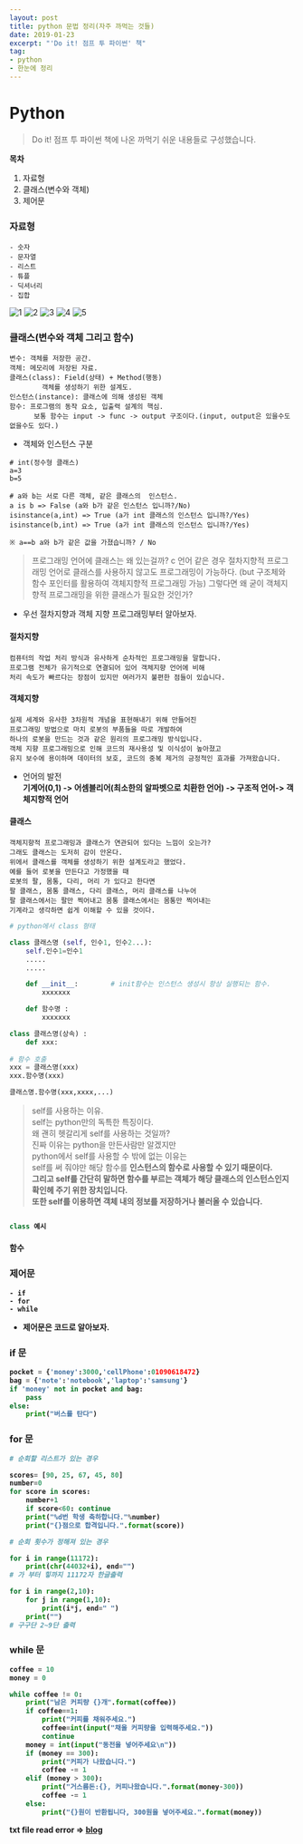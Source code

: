 ```yaml
---
layout: post
title: python 문법 정리(자주 까먹는 것들)
date: 2019-01-23
excerpt: "'Do it! 점프 투 파이썬' 책"
tag:
- python
- 한눈에 정리
---
```


# Python
> Do it! 점프 투 파이썬 책에 나온 까먹기 쉬운 내용들로 구성했습니다. <br>

<strong>목차</strong>
1. 자료형
2. 클래스(변수와 객체) 
3. 제어문

### 자료형

```
- 숫자
- 문자열
- 리스트 
- 튜플
- 딕셔너리
- 집합
```
![1](https://user-images.githubusercontent.com/33630505/51591743-31bf7400-1f31-11e9-9b71-9850268ac951.jpg)
![2](https://user-images.githubusercontent.com/33630505/51591744-32580a80-1f31-11e9-9276-066bce8166ed.jpg)
![3](https://user-images.githubusercontent.com/33630505/51591745-32580a80-1f31-11e9-9b81-f6c7fcb9cd3a.jpg)
![4](https://user-images.githubusercontent.com/33630505/51591746-32580a80-1f31-11e9-9156-0534ecd4a94d.jpg)
![5](https://user-images.githubusercontent.com/33630505/51591748-32f0a100-1f31-11e9-8f6c-ef46202eacff.jpg)

### 클래스(변수와 객체 그리고 함수)

```
변수: 객체를 저장한 공간.
객체: 메모리에 저장된 자료.
클래스(class): Field(상태) + Method(행동) 
        객체를 생성하기 위한 설계도.
인스턴스(instance): 클래스에 의해 생성된 객체
함수: 프로그램의 동작 요소, 입출력 설계의 핵심. 
      보통 함수는 input -> func -> output 구조이다.(input, output은 있을수도 없을수도 있다.)
```
* 객체와 인스턴스 구분

```
# int(정수형 클래스)
a=3
b=5

# a와 b는 서로 다른 객체, 같은 클래스의  인스턴스. 
a is b => False (a와 b가 같은 인스턴스 입니까?/No)
isinstance(a,int) => True (a가 int 클래스의 인스턴스 입니까?/Yes)
isinstance(b,int) => True (a가 int 클래스의 인스턴스 입니까?/Yes)

※ a==b a와 b가 같은 값을 가졌습니까? / No 
```

> 프로그래밍 언어에 클래스는 왜 있는걸까?
c 언어 같은 경우 절차지향적 프로그래밍 언어로 클래스를 사용하지 않고도 
프로그래밍이 가능하다. (but 구조체와 함수 포인터를 활용하여 객체지향적 프로그래밍 가능)
그렇다면 왜 굳이 객체지향적 프로그래밍을 위한 클래스가 필요한 것인가?


* 우선 절차지향과 객체 지향 프로그래밍부터 알아보자.
#### 절차지향
```
컴퓨터의 작업 처리 방식과 유사하게 순차적인 프로그래밍을 말합니다.
프로그램 전체가 유기적으로 연결되어 있어 객체지향 언어에 비해 
처리 속도가 빠르다는 장점이 있지만 여러가지 불편한 점들이 있습니다.
```

#### 객체지향 
```
실제 세계와 유사한 3차원적 개념을 표현해내기 위해 만들어진 
프로그래밍 방법으로 마치 로봇의 부품들을 따로 개발하여 
하나의 로봇을 만드는 것과 같은 원리의 프로그래밍 방식입니다. 
객체 지향 프로그래밍으로 인해 코드의 재사용성 및 이식성이 높아졌고
유지 보수에 용이하며 데이터의 보호, 코드의 중복 제거의 긍정적인 효과를 가져왔습니다.
```
* 언어의 발전<br> 
<strong>기계어(0,1) -> 어셈블리어(최소한의 알파벳으로 치환한 언어) -> 구조적 언어-> 객체지향적 언어</strong>


#### 클래스 
```
객체지향적 프로그래밍과 클래스가 연관되어 있다는 느낌이 오는가?
그래도 클래스는 도저히 감이 안온다. 
위에서 클래스를 객체를 생성하기 위한 설계도라고 했었다. 
예를 들어 로봇을 만든다고 가정했을 때 
로봇의 팔, 몸통, 다리, 머리 가 있다고 한다면 
팔 클래스, 몸통 클래스, 다리 클래스, 머리 클래스를 나누어 
팔 클래스에서는 팔만 찍어내고 몸통 클래스에서는 몸통만 찍어내는 
기계라고 생각하면 쉽게 이해할 수 있을 것이다. 
```

```python
# python에서 class 형태

class 클래스명 (self, 인수1, 인수2...):
	self.인수1=인수1
	.....
	.....

	def __init__:        # init함수는 인스턴스 생성시 항상 실행되는 함수.
		xxxxxxx

	def 함수명 :
		xxxxxxx

class 클래스명(상속) :
	def xxx:
	
# 함수 호출 
xxx = 클래스명(xxx) 
xxx.함수명(xxx)

클래스명.함수명(xxx,xxxx,...)

```
> self를 사용하는 이유. <br>
  self는 python만의 독특한 특징이다.<br>
  왜 괜히 헷갈리게 self를 사용하는 것일까?<br>
  진짜 이유는 python을 만든사람만 알겠지만<br>
  python에서 self를 사용할 수 밖에 없는 이유는<br> 
  self를 써 줘야만 해당 함수를 <strong>인스턴스의 함수<strong>로 사용할 수 있기 때문이다.<br> 
  그리고 self를 간단히 말하면 함수를 부르는 객체가 
  해당 클래스의 인스턴스인지 확인헤 주기 위한 장치입니다.<br> 
  또한 self를 이용하면 객체 내의 정보를 저장하거나 불러올 수 있습니다.<br>


```python

class 예시 
```

#### 함수 


### 제어문 

```
- if 
- for 
- while 
```
* 제어문은 코드로 알아보자.

### if 문

```python
pocket = {'money':3000,'cellPhone':01090618472}
bag = {'note':'notebook','laptop':'samsung'}
if 'money' not in pocket and bag:
	pass
else: 
	print("버스를 탄다")
```	

### for 문 

```python 
# 순회할 리스트가 있는 경우

scores= [90, 25, 67, 45, 80]
number=0
for score in scores:
	number+1
	if score<60: continue
	print("%d번 학생 축하합니다."%number)
	print("{}점으로 합격입니다.".format(score))
```
```python
# 순회 횟수가 정해져 있는 경우

for i in range(11172):
	print(chr(44032+i), end="")
# 가 부터 힣까지 11172자 한글출력

for i in range(2,10):
	for j in range(1,10):
		print(i*j, end=" ")
	print("")
# 구구단 2~9단 출력 
```
### while 문

```python
coffee = 10
money = 0

while coffee != 0:
    print("남은 커피량 {}개".format(coffee))
    if coffee==1:
        print("커피를 채워주세요.")
        coffee=int(input("채울 커피량을 입력해주세요."))
        continue
    money = int(input("동전을 넣어주세요\n"))
    if (money == 300):
        print("커피가 나왔습니다.")
        coffee -= 1
    elif (money > 300):
        print("거스름돈:{}, 커피나왔습니다.".format(money-300))
        coffee -= 1
    else:
        print("{}원이 반환됩니다, 300원을 넣어주세요.".format(money))
```

txt file read error => [blog](blog.naver.com/PostView.nhn?blogId=yejoon3117&logNo=221058408177&beginTime=0&jumpingVid=&from=search&redirect=Log&widgetTypeCall=true)
